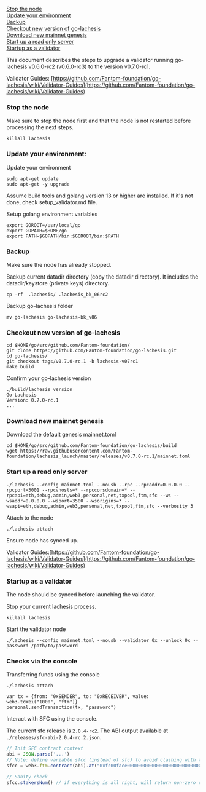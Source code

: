 [Stop the node](#stop-the-node)  
[Update your environment](#update-your-environment)  
[Backup](#backup)  
[Checkout new version of go-lachesis](#checkout-new-version-of-go-lachesis)  
[Download new mainnet genesis](#download-new-mainnet-genesis)  
[Start up a read only server](#start-up-a-read-only-server)  
[Startup as a validator](#startup-as-a-validator)  

This document describes the steps to upgrade a validator running go-lachesis v0.6.0-rc2 (v0.6.0-rc3) to the version v0.7.0-rc1.

Validator Guides: [https://github.com/Fantom-foundation/go-lachesis/wiki/Validator-Guides](https://github.com/Fantom-foundation/go-lachesis/wiki/Validator-Guides)


### Stop the node

Make sure to stop the node first and that the node is not restarted before processing the next steps.

```
killall lachesis
```

### Update your environment:

Update your environment

```
sudo apt-get update
sudo apt-get -y upgrade
```

Assume build tools and golang version 13 or higher are installed.
If it's not done, check setup_validator.md file.

Setup golang environment variables

```
export GOROOT=/usr/local/go
export GOPATH=$HOME/go
export PATH=$GOPATH/bin:$GOROOT/bin:$PATH
```

### Backup

Make sure the node has already stopped.

Backup current datadir directory (copy the datadir directory). 
It includes the datadir/keystore (private keys) directory.

```
cp -rf  .lachesis/ .lachesis_bk_06rc2
```

Backup go-lachesis folder

```
mv go-lachesis go-lachesis-bk_v06
```

### Checkout new version of go-lachesis

```
cd $HOME/go/src/github.com/Fantom-foundation/
git clone https://github.com/Fantom-foundation/go-lachesis.git
cd go-lachesis/
git checkout tags/v0.7.0-rc.1 -b lachesis-v07rc1
make build
```

Confirm your go-lachesis version

```shell script
./build/lachesis version
Go-Lachesis
Version: 0.7.0-rc.1
...
```

### Download new mainnet genesis

Download the default genesis mainnet.toml

```shell script
cd $HOME/go/src/github.com/Fantom-foundation/go-lachesis/build
wget https://raw.githubusercontent.com/Fantom-foundation/lachesis_launch/master/releases/v0.7.0-rc.1/mainnet.toml
```

### Start up a read only server

```
./lachesis --config mainnet.toml --nousb --rpc --rpcaddr=0.0.0.0 --rpcport=3001 --rpcvhosts=* --rpccorsdomain=* --rpcapi=eth,debug,admin,web3,personal,net,txpool,ftm,sfc --ws --wsaddr=0.0.0.0 --wsport=3500 --wsorigins=* --wsapi=eth,debug,admin,web3,personal,net,txpool,ftm,sfc --verbosity 3
```

Attach to the node

```
./lachesis attach
```

Ensure node has synced up.

Validator Guides:[https://github.com/Fantom-foundation/go-lachesis/wiki/Validator-Guides](https://github.com/Fantom-foundation/go-lachesis/wiki/Validator-Guides)


### Startup as a validator

The node should be synced before launching the validator.

Stop your current lachesis process.

```
killall lachesis
```

Start the validator node

```
./lachesis --config mainnet.toml --nousb --validator 0x --unlock 0x --password /path/to/password
```


### Checks via the console

Transferring funds using the console

```
./lachesis attach
```

```
var tx = {from: "0xSENDER", to: "0xRECEIVER", value: web3.toWei("1000", "ftm")}
personal.sendTransaction(tx, "password")
```

Interact with SFC using the console.

The current sfc release is `2.0.4-rc2`. The ABI output available at `./releases/sfc-abi-2.0.4-rc.2.json`.

```js
// Init SFC contract context
abi = JSON.parse('...')
// Note: define variable sfcc (instead of sfc) to avoid clashing with the sfc namespace introduced in go-lachesis v0.7.0-rc1.
sfcc = web3.ftm.contract(abi).at("0xfc00face00000000000000000000000000000000")

// Sanity check
sfcc.stakersNum() // if everything is all right, will return non-zero value